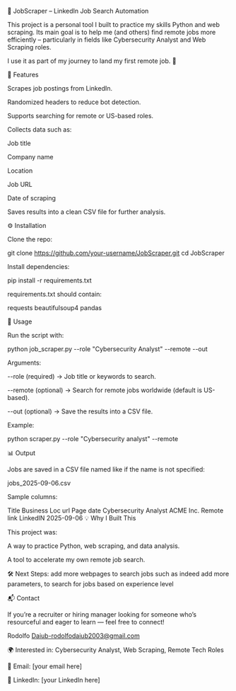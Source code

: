 🔎 JobScraper – LinkedIn Job Search Automation

This project is a personal tool I built to practice my skills Python and web scraping.
Its main goal is to help me (and others) find remote jobs more efficiently – particularly in fields like Cybersecurity Analyst and Web Scraping roles.

I use it as part of my journey to land my first remote job. 🚀

📌 Features

Scrapes job postings from LinkedIn.

Randomized headers to reduce bot detection.

Supports searching for remote or US-based roles.

Collects data such as:

Job title

Company name

Location

Job URL

Date of scraping

Saves results into a clean CSV file for further analysis.

⚙️ Installation

Clone the repo:

git clone https://github.com/your-username/JobScraper.git
cd JobScraper


Install dependencies:

pip install -r requirements.txt


requirements.txt should contain:

requests
beautifulsoup4
pandas

🚀 Usage

Run the script with:

python job_scraper.py --role "Cybersecurity Analyst" --remote --out

Arguments:

--role (required) → Job title or keywords to search.

--remote (optional) → Search for remote jobs worldwide (default is US-based).

--out (optional) → Save the results into a CSV file.

Example:

python scraper.py --role "Cybersecurity analyst" --remote

📊 Output

Jobs are saved in a CSV file named like if the name is not specified:

jobs_2025-09-06.csv


Sample columns:

Title	Business	Loc	url	Page	date
Cybersecurity Analyst	ACME Inc.	Remote	link	LinkedIN	2025-09-06
💡 Why I Built This


This project was:

A way to practice Python, web scraping, and data analysis.

A tool to accelerate my own remote job search.

🛠️ Next Steps:
add more webpages to search jobs such as indeed
add more parameters, to search for jobs based on experience level

📬 Contact

If you’re a recruiter or hiring manager looking for someone who’s resourceful and eager to learn — feel free to connect!

Rodolfo Daiub-rodolfodaiub2003@gmail.com

🌍 Interested in: Cybersecurity Analyst, Web Scraping, Remote Tech Roles

📧 Email: [your email here]

💼 LinkedIn: [your LinkedIn here]
